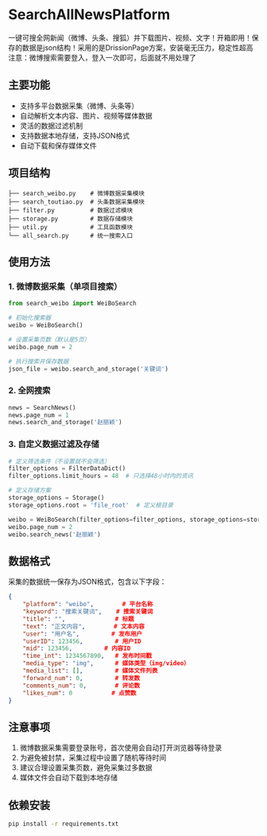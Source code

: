 # SearchAllNewsPlatform
一键可搜全网新闻（微博、头条、搜狐）并下载图片、视频、文字！开箱即用！保存的数据是json结构！采用的是DrissionPage方案，安装毫无压力，稳定性超高
注意：微博搜索需要登入，登入一次即可，后面就不用处理了

## 主要功能

- 支持多平台数据采集（微博、头条等）
- 自动解析文本内容、图片、视频等媒体数据
- 灵活的数据过滤机制
- 支持数据本地存储，支持JSON格式
- 自动下载和保存媒体文件

## 项目结构

```
├── search_weibo.py    # 微博数据采集模块
├── search_toutiao.py  # 头条数据采集模块
├── filter.py          # 数据过滤模块
├── storage.py         # 数据存储模块
├── util.py            # 工具函数模块
└── all_search.py      # 统一搜索入口
```

## 使用方法

### 1. 微博数据采集（单项目搜索）

```python
from search_weibo import WeiBoSearch

# 初始化搜索器
weibo = WeiBoSearch()

# 设置采集页数（默认是5页）
weibo.page_num = 2

# 执行搜索并保存数据
json_file = weibo.search_and_storage('关键词')
```

### 2. 全网搜索

```python
news = SearchNews()
news.page_num = 1
news.search_and_storage('赵丽颖')
```

### 3. 自定义数据过滤及存储

```python
# 定义筛选条件（不设置就不会筛选）
filter_options = FilterDataDict()
filter_options.limit_hours = 48  # 只选择48小时内的资讯

# 定义存储方案
storage_options = Storage()
storage_options.root = 'file_root'  # 定义根目录

weibo = WeiBoSearch(filter_options=filter_options, storage_options=storage_options)
weibo.page_num = 2
weibo.search_news('赵丽颖')
```

## 数据格式

采集的数据统一保存为JSON格式，包含以下字段：

```json
{
    "platform": "weibo",        # 平台名称
    "keyword": "搜索关键词",    # 搜索关键词
    "title": "",              # 标题
    "text": "正文内容",        # 文本内容
    "user": "用户名",         # 发布用户
    "userID": 123456,         # 用户ID
    "mid": 123456,         # 内容ID
    "time_int": 1234567890,   # 发布时间戳
    "media_type": "img",      # 媒体类型（img/video）
    "media_list": [],         # 媒体文件列表
    "forward_num": 0,         # 转发数
    "comments_num": 0,        # 评论数
    "likes_num": 0           # 点赞数
}
```

## 注意事项

1. 微博数据采集需要登录账号，首次使用会自动打开浏览器等待登录
2. 为避免被封禁，采集过程中设置了随机等待时间
3. 建议合理设置采集页数，避免采集过多数据
4. 媒体文件会自动下载到本地存储

## 依赖安装

```bash
pip install -r requirements.txt
```
